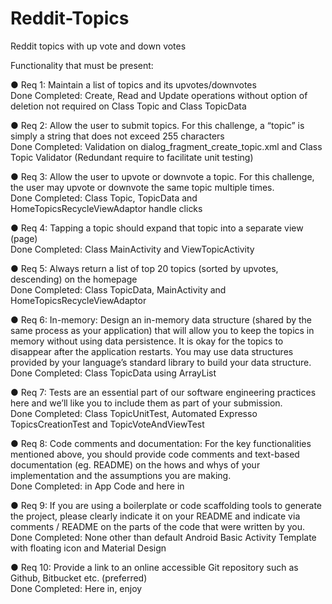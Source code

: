 # Reddit-Topics
Reddit topics with up vote and down votes

Functionality that must be present:

● Req 1: Maintain a list of topics and its upvotes/downvotes
<br>Done Completed: Create, Read and Update operations without option of deletion not required on Class Topic and Class TopicData

● Req 2: Allow the user to submit topics. For this challenge, a “topic” is simply a string that does not exceed 255 characters
<br>Done Completed: Validation on dialog_fragment_create_topic.xml and Class Topic Validator (Redundant require to facilitate unit testing)

● Req 3: Allow the user to upvote or downvote a topic. For this challenge, the user may upvote or downvote the same topic multiple times.
<br>Done Completed: Class Topic, TopicData and HomeTopicsRecycleViewAdaptor handle clicks

● Req 4: Tapping a topic should expand that topic into a separate view (page)
<br>Done Completed: Class MainActivity and ViewTopicActivity

● Req 5: Always return a list of top 20 topics (sorted by upvotes, descending) on the homepage
<br>Done Completed: Class TopicData, MainActivity and HomeTopicsRecycleViewAdaptor

● Req 6: In-memory: Design an in-memory data structure (shared by the same process as your application) that will allow you to keep the topics in memory without using data persistence. It is okay for the topics to disappear after the application restarts. You may use data structures provided by your language’s standard library to build your data structure.
<br>Done Completed: Class TopicData using ArrayList

● Req 7: Tests are an essential part of our software engineering practices here and we’ll like you
to include them as part of your submission.
<br>Done Completed: Class TopicUnitTest, Automated Expresso TopicsCreationTest and TopicVoteAndViewTest

● Req 8: Code comments and documentation: For the key functionalities mentioned above, you
should provide code comments and text-based documentation (eg. README) on the
hows and whys of your implementation and the assumptions you are making.
<br>Done Completed: in App Code and here in

● Req 9: If you are using a boilerplate or code scaffolding tools to generate the project, please clearly indicate it on your README and indicate via comments / README on the parts of the code that were written by you.
<br>Done Completed: None other than default Android Basic Activity Template with floating icon and Material Design

● Req 10: Provide a link to an online accessible Git repository such as Github, Bitbucket etc. (preferred)
<br>Done Completed: Here in, enjoy
